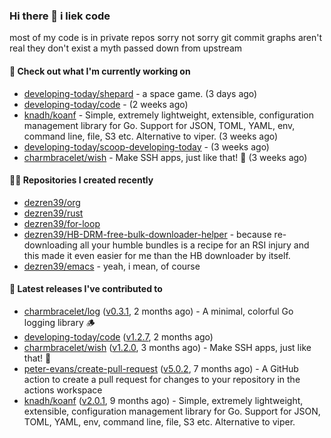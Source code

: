 ### Hi there 👋 i liek code
most of my code is in private repos sorry not sorry git commit graphs aren't real they don't exist a myth passed down from upstream

#### 👷 Check out what I'm currently working on

- [developing-today/shepard](https://github.com/developing-today/shepard) - a space game. (3 days ago)
- [developing-today/code](https://github.com/developing-today/code) -  (2 weeks ago)
- [knadh/koanf](https://github.com/knadh/koanf) - Simple, extremely lightweight, extensible, configuration management library for Go. Support for JSON, TOML, YAML, env, command line, file, S3 etc. Alternative to viper. (3 weeks ago)
- [developing-today/scoop-developing-today](https://github.com/developing-today/scoop-developing-today) -  (3 weeks ago)
- [charmbracelet/wish](https://github.com/charmbracelet/wish) - Make SSH apps, just like that! 💫 (3 weeks ago)

#### 👨‍💻 Repositories I created recently

- [dezren39/org](https://github.com/dezren39/org)
- [dezren39/rust](https://github.com/dezren39/rust)
- [dezren39/for-loop](https://github.com/dezren39/for-loop)
- [dezren39/HB-DRM-free-bulk-downloader-helper](https://github.com/dezren39/HB-DRM-free-bulk-downloader-helper) - because re-downloading all your humble bundles is a recipe for an RSI injury and this made it even easier for me than the HB downloader by itself.
- [dezren39/emacs](https://github.com/dezren39/emacs) - yeah, i mean, of course

#### 🚀 Latest releases I've contributed to

- [charmbracelet/log](https://github.com/charmbracelet/log) ([v0.3.1](https://github.com/charmbracelet/log/releases/tag/v0.3.1), 2 months ago) - A minimal, colorful Go logging library 🪵
- [developing-today/code](https://github.com/developing-today/code) ([v1.2.7](https://github.com/developing-today/code/releases/tag/v1.2.7), 2 months ago)
- [charmbracelet/wish](https://github.com/charmbracelet/wish) ([v1.2.0](https://github.com/charmbracelet/wish/releases/tag/v1.2.0), 3 months ago) - Make SSH apps, just like that! 💫
- [peter-evans/create-pull-request](https://github.com/peter-evans/create-pull-request) ([v5.0.2](https://github.com/peter-evans/create-pull-request/releases/tag/v5.0.2), 7 months ago) - A GitHub action to create a pull request for changes to your repository in the actions workspace
- [knadh/koanf](https://github.com/knadh/koanf) ([v2.0.1](https://github.com/knadh/koanf/releases/tag/v2.0.1), 9 months ago) - Simple, extremely lightweight, extensible, configuration management library for Go. Support for JSON, TOML, YAML, env, command line, file, S3 etc. Alternative to viper.
